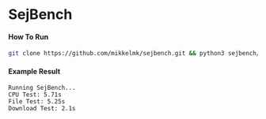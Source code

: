 # SejBench

#### How To Run
```bash
git clone https://github.com/mikkelmk/sejbench.git && python3 sejbench/sejbench.py
```

#### Example Result
```
Running SejBench...
CPU Test: 5.71s
File Test: 5.25s
Download Test: 2.1s
```
